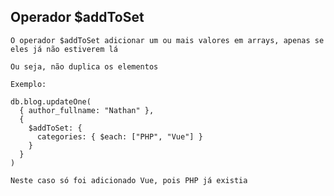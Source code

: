 ## Operador $addToSet

```
O operador $addToSet adicionar um ou mais valores em arrays, apenas se eles já não estiverem lá
```

```
Ou seja, não duplica os elementos
```

```
Exemplo:

db.blog.updateOne(
  { author_fullname: "Nathan" },
  {
    $addToSet: {
      categories: { $each: ["PHP", "Vue"] }
    }
  }
)
```

```
Neste caso só foi adicionado Vue, pois PHP já existia
```
